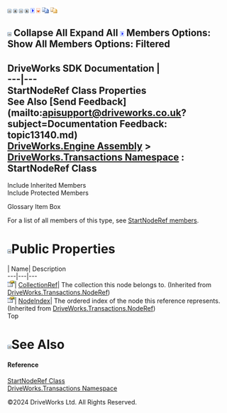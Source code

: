 ![](dotnetimages/collapse.gif) ![](dotnetimages/expand.gif) ![](dotnetimages/collapse.gif) ![](dotnetimages/expand.gif) ![](dotnetimages/drpdown.gif) ![](dotnetimages/drpdown_orange.gif) ![](dotnetimages/copycode.gif) ![](dotnetimages/copycodeHighlight.gif)

![](dotnetimages/collapse.gif) Collapse All Expand All ![](dotnetimages/drpdown.gif) Members Options: Show All  Members Options: Filtered   
---  
DriveWorks SDK Documentation  |   
---|---  
StartNodeRef Class Properties   
See Also [Send Feedback](mailto:apisupport@driveworks.co.uk?subject=Documentation Feedback: topic13140.md)  
[DriveWorks.Engine Assembly](topic2156.md) > [DriveWorks.Transactions Namespace](topic12835.md) : StartNodeRef Class  
---  
  
Include Inherited Members    
Include Protected Members    


Glossary Item Box

For a list of all members of this type, see [StartNodeRef members](topic13141.md).

# ![](dotnetimages/collapse.gif)Public Properties

| Name| Description  
---|---|---  
![Public Property](dotnetimages/publicProperty.gif)| [CollectionRef](topic12919.md)| The collection this node belongs to. (Inherited from [DriveWorks.Transactions.NodeRef](topic12909.md))  
![Public Property](dotnetimages/publicProperty.gif)| [NodeIndex](topic12920.md)| The ordered index of the node this reference represents. (Inherited from [DriveWorks.Transactions.NodeRef](topic12909.md))  
Top

# ![](dotnetimages/collapse.gif)See Also

#### Reference

[StartNodeRef Class](topic13140.md)   
[DriveWorks.Transactions Namespace](topic12835.md)

©2024 DriveWorks Ltd. All Rights Reserved.
